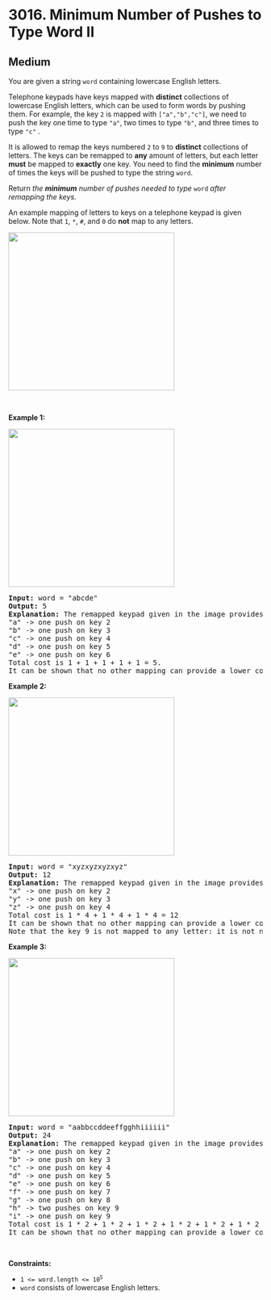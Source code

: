 # 3016. Minimum Number of Pushes to Type Word II
## Medium
<div class="content__u3I1 question-content__JfgR"><div><p>You are given a string <code>word</code> containing lowercase English letters.</p>

<p>Telephone keypads have keys mapped with <strong>distinct</strong> collections of lowercase English letters, which can be used to form words by pushing them. For example, the key <code>2</code> is mapped with <code>["a","b","c"]</code>, we need to push the key one time to type <code>"a"</code>, two times to type <code>"b"</code>, and three times to type <code>"c"</code> <em>.</em></p>

<p>It is allowed to remap the keys numbered <code>2</code> to <code>9</code> to <strong>distinct</strong> collections of letters. The keys can be remapped to <strong>any</strong> amount of letters, but each letter <strong>must</strong> be mapped to <strong>exactly</strong> one key. You need to find the <strong>minimum</strong> number of times the keys will be pushed to type the string <code>word</code>.</p>

<p>Return <em>the <strong>minimum</strong> number of pushes needed to type </em><code>word</code> <em>after remapping the keys</em>.</p>

<p>An example mapping of letters to keys on a telephone keypad is given below. Note that <code>1</code>, <code>*</code>, <code>#</code>, and <code>0</code> do <strong>not</strong> map to any letters.</p>
<img alt="" src="https://assets.leetcode.com/uploads/2023/12/26/keypaddesc.png" style="width: 329px; height: 313px;">
<p>&nbsp;</p>
<p><strong class="example">Example 1:</strong></p>
<img alt="" src="https://assets.leetcode.com/uploads/2023/12/26/keypadv1e1.png" style="width: 329px; height: 313px;">
<pre><strong>Input:</strong> word = "abcde"
<strong>Output:</strong> 5
<strong>Explanation:</strong> The remapped keypad given in the image provides the minimum cost.
"a" -&gt; one push on key 2
"b" -&gt; one push on key 3
"c" -&gt; one push on key 4
"d" -&gt; one push on key 5
"e" -&gt; one push on key 6
Total cost is 1 + 1 + 1 + 1 + 1 = 5.
It can be shown that no other mapping can provide a lower cost.
</pre>

<p><strong class="example">Example 2:</strong></p>
<img alt="" src="https://assets.leetcode.com/uploads/2023/12/26/keypadv2e2.png" style="width: 329px; height: 313px;">
<pre><strong>Input:</strong> word = "xyzxyzxyzxyz"
<strong>Output:</strong> 12
<strong>Explanation:</strong> The remapped keypad given in the image provides the minimum cost.
"x" -&gt; one push on key 2
"y" -&gt; one push on key 3
"z" -&gt; one push on key 4
Total cost is 1 * 4 + 1 * 4 + 1 * 4 = 12
It can be shown that no other mapping can provide a lower cost.
Note that the key 9 is not mapped to any letter: it is not necessary to map letters to every key, but to map all the letters.
</pre>

<p><strong class="example">Example 3:</strong></p>
<img alt="" src="https://assets.leetcode.com/uploads/2023/12/27/keypadv2.png" style="width: 329px; height: 313px;">
<pre><strong>Input:</strong> word = "aabbccddeeffgghhiiiiii"
<strong>Output:</strong> 24
<strong>Explanation:</strong> The remapped keypad given in the image provides the minimum cost.
"a" -&gt; one push on key 2
"b" -&gt; one push on key 3
"c" -&gt; one push on key 4
"d" -&gt; one push on key 5
"e" -&gt; one push on key 6
"f" -&gt; one push on key 7
"g" -&gt; one push on key 8
"h" -&gt; two pushes on key 9
"i" -&gt; one push on key 9
Total cost is 1 * 2 + 1 * 2 + 1 * 2 + 1 * 2 + 1 * 2 + 1 * 2 + 1 * 2 + 2 * 2 + 6 * 1 = 24.
It can be shown that no other mapping can provide a lower cost.
</pre>

<p>&nbsp;</p>
<p><strong>Constraints:</strong></p>

<ul>
	<li><code>1 &lt;= word.length &lt;= 10<sup>5</sup></code></li>
	<li><code>word</code> consists of lowercase English letters.</li>
</ul>
</div></div>